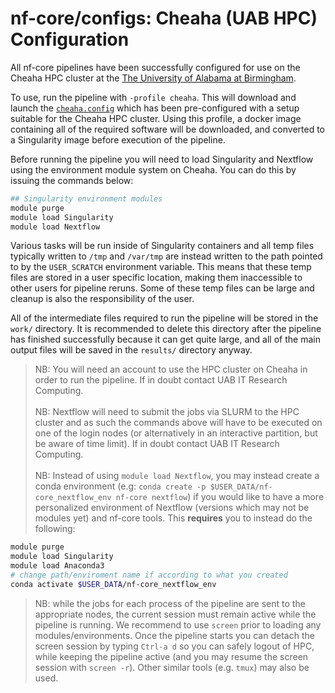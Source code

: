 # nf-core/configs: Cheaha (UAB HPC) Configuration

All nf-core pipelines have been successfully configured for use on the Cheaha HPC cluster at the [The University of Alabama at Birmingham](https://www.uab.edu/home/).

To use, run the pipeline with `-profile cheaha`. This will download and launch the [`cheaha.config`](../conf/cheaha.config) which has been pre-configured with a setup suitable for the Cheaha HPC cluster. Using this profile, a docker image containing all of the required software will be downloaded, and converted to a Singularity image before execution of the pipeline.

Before running the pipeline you will need to load Singularity and Nextflow using the environment module system on Cheaha. You can do this by issuing the commands below:

```bash
## Singularity environment modules
module purge
module load Singularity
module load Nextflow
```

Various tasks will be run inside of Singularity containers and all temp files typically written to `/tmp` and `/var/tmp` are instead written to the path pointed to by the `USER_SCRATCH` environment variable. This means that these temp files are stored in a user specific location, making them inaccessible to other users for pipeline reruns. Some of these temp files can be large and cleanup is also the responsibility of the user.

All of the intermediate files required to run the pipeline will be stored in the `work/` directory. It is recommended to delete this directory after the pipeline has finished successfully because it can get quite large, and all of the main output files will be saved in the `results/` directory anyway.

> NB: You will need an account to use the HPC cluster on Cheaha in order to run the pipeline. If in doubt contact UAB IT Research Computing.</br></br>
> NB: Nextflow will need to submit the jobs via SLURM to the HPC cluster and as such the commands above will have to be executed on one of the login nodes (or alternatively in an interactive partition, but be aware of time limit). If in doubt contact UAB IT Research Computing.</br></br>
> NB: Instead of using `module load Nextflow`, you may instead create a conda environment (e.g: `conda create -p $USER_DATA/nf-core_nextflow_env nf-core nextflow`) if you would like to have a more personalized environment of Nextflow (versions which may not be modules yet) and nf-core tools. This **requires** you to instead do the following:

```bash
module purge
module load Singularity
module load Anaconda3
# change path/enviroment name if according to what you created
conda activate $USER_DATA/nf-core_nextflow_env
```

> NB: while the jobs for each process of the pipeline are sent to the appropriate nodes, the current session must remain active while the pipeline is running. We recommend to use `screen` prior to loading any modules/environments. Once the pipeline starts you can detach the screen session by typing `Ctrl-a d` so you can safely logout of HPC, while keeping the pipeline active (and you may resume the screen session with `screen -r`). Other similar tools (e.g. `tmux`) may also be used.
